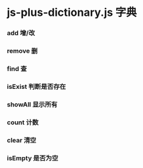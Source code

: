 # js-plus-dictionary.js 字典

### add 增/改

### remove 删

### find 查

### isExist 判断是否存在

### showAll 显示所有

### count 计数

### clear 清空

### isEmpty 是否为空
